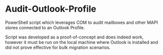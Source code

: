 # Audit-Outlook-Profile
PowerShell script which leverages COM to audit mailboxes and other MAPI stores connected to an Outlook Profile.

Script was developed as a proof-of-concept and does indeed work, however it must be run on the local machine where Outlook is installed and did not prove effective for bulk migration scenarios.


